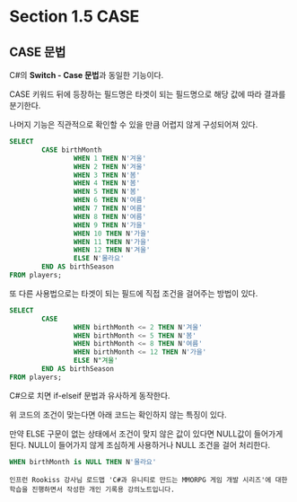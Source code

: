 # Section 1.5 CASE
## CASE 문법


C#의 **Switch - Case 문법**과 동일한 기능이다.

CASE 키워드 뒤에 등장하는 필드명은 타겟이 되는 필드명으로 해당 값에 따라 결과를 분기한다.

나머지 기능은 직관적으로 확인할 수 있을 만큼 어렵지 않게 구성되어져 있다.

```sql
SELECT 
		CASE birthMonth
				WHEN 1 THEN N'겨울'
				WHEN 2 THEN N'겨울'
				WHEN 3 THEN N'봄'
				WHEN 4 THEN N'봄'
				WHEN 5 THEN N'봄'
				WHEN 6 THEN N'여름'
				WHEN 7 THEN N'여름'
				WHEN 8 THEN N'여름'
				WHEN 9 THEN N'가을'
				WHEN 10 THEN N'가을'
				WHEN 11 THEN N'가을'
				WHEN 12 THEN N'겨울'
				ELSE N'몰라요'
		END AS birthSeason
FROM players;
```

또 다른 사용법으로는 타겟이 되는 필드에 직접 조건을 걸어주는 방법이 있다.

```sql
SELECT 
		CASE 
				WHEN birthMonth <= 2 THEN N'겨울'
				WHEN birthMonth <= 5 THEN N'봄'
				WHEN birthMonth <= 8 THEN N'여름'
				WHEN birthMonth <= 12 THEN N'가을'
				ELSE N"겨울'
		END AS birthSeason
FROM players;
```

C#으로 치면 if-elseif 문법과 유사하게 동작한다.

위 코드의 조건이 맞는다면 아래 코드는 확인하지 않는 특징이 있다.

만약 ELSE 구문이 없는 상태에서 조건이 맞지 않은 값이 있다면 NULL값이 들어가게 된다. NULL이 들어가지 않게 조심하게 사용하거나 NULL 조건을 걸어 처리한다.

```sql
WHEN birthMonth is NULL THEN N'몰라요'
```


```
인프런 Rookiss 강사님 로드맵 'C#과 유니티로 만드는 MMORPG 게임 개발 시리즈'에 대한 학습을 진행하면서 작성한 개인 기록용 강의노트입니다.
```

